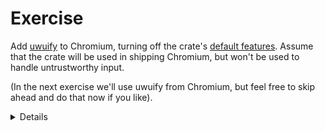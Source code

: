 # Exercise

Add [uwuify][0] to Chromium, turning off the crate's [default features][1].
Assume that the crate will be used in shipping Chromium, but won't be used
to handle untrustworthy input.

(In the next exercise we'll use uwuify from Chromium, but feel free to
skip ahead and do that now if you like).

<details>
Students will need to download lots of transitive dependencies. This will
appear repetitive - that is indeed correct. There's no shortcut but to
run lots of separate download commands.

The total crates needed are: uwuify, smallvec, scopeguard, parking_lot,
parking_lot_core, lock_api and instant. If students are downloading even
more than that, they probably forgot to turn off the default features.
</detail>


[0]: https://crates.io/crates/uwuify
[1]: https://doc.rust-lang.org/cargo/reference/features.html#the-default-feature